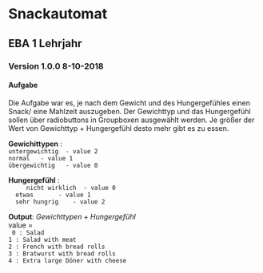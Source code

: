 # Snackautomat
## EBA 1 Lehrjahr 
### Version 1.0.0 	8-10-2018
#### Aufgabe 
Die Aufgabe war es, je nach dem Gewicht und des Hungergefühles einen Snack/ eine Mahlzeit auszugeben.
Der Gewichttyp und das Hungergefühl sollen über radiobuttons in Groupboxen ausgewählt werden.
Je größer der Wert von Gewichttyp + Hungergefühl desto mehr gibt es zu essen.



**Gewichittypen** :<br>
```untergewichtig  - value 2``` <br>
```normal 	- value 1``` <br>
```übergewichtig   - value 0```

**Hungergefühl**  :<br>
``` 	nicht wirklich  - value 0``` <br>
		   ```	etwas 		- value 1``` <br>
		   ```	sehr hungrig	- value 2```

**Output**: 
*Gewichttypen + Hungergefühl* <br>
value = <br>
```	0 : Salad``` <br>
		```1 : Salad with meat``` <br>
		```2 : French with bread rolls``` <br>
		```3 : Bratwurst with bread rolls``` <br>
		```4 : Extra large Döner with cheese```
